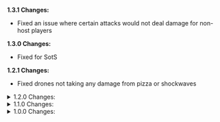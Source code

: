 **1.3.1 Changes:**

* Fixed an issue where certain attacks would not deal damage for non-host players

**1.3.0 Changes:**

* Fixed for SotS

**1.2.1 Changes:**

* Fixed drones not taking any damage from pizza or shockwaves

<details>
  <summary>1.2.0 Changes:</summary>

* Fixed Kjaro's band not dealing any damage (and probably some other edge cases)

</details>

<details>
  <summary>1.1.0 Changes:</summary>

* Added the lag fix to Mithrix shockwaves

</details>

<details>
  <summary>1.0.0 Changes:</summary>

* First release
</details>